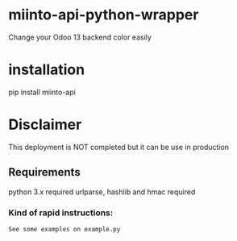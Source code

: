 # miinto-api-python-wrapper
Change your Odoo 13 backend color easily

# installation

pip install miinto-api

# Disclaimer

This deployment is NOT completed but it can be use in production

## Requirements

python 3.x required
urlparse, hashlib and hmac required

### Kind of rapid instructions:

```
See some examples on example.py
```